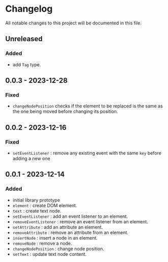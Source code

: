 # Changelog

All notable changes to this project will be documented in this file.

## Unreleased

### Added

- add `Tag` type.

## 0.0.3 - 2023-12-28

### Fixed

- `changeNodePosition` checks if the element to be replaced is the same as the one being moved before changing its position.

## 0.0.2 - 2023-12-16

### Fixed

- `setEventListener` : remove any existing event with the same `key` before adding a new one

## 0.0.1 - 2023-12-14

### Added

- initial library prototype
- `element` : create DOM element.
- `text` : create text node.
- `setEventListener` : add an event listener to an element.
- `removeEventListener` : remove an event listener from an element.
- `setAttribute` : add an attribute an element.
- `removeAttribute` : remove an attribute from an element.
- `insertNode` : insert a node in an element.
- `removeNode` : remove a node.
- `changeNodePosition` : change node position.
- `setText` : update text node content.

